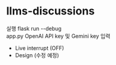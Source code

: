 # llms-discussions

실행 flask run --debug <br>
app.py OpenAI API key 및 Gemini key 입력

- Live interrupt (OFF)
- Design (수정 예정)
